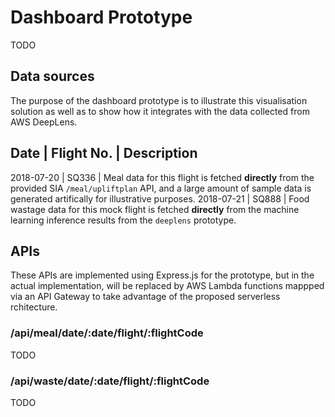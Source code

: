 # Dashboard Prototype
TODO

## Data sources
The purpose of the dashboard prototype is to illustrate this visualisation solution as well as to show how it integrates with the data collected from AWS DeepLens. 

Date | Flight No. | Description
----------------------------------
2018-07-20 | SQ336 | Meal data for this flight is fetched __directly__ from the provided SIA `/meal/upliftplan` API, and a large amount of sample data is generated artifically for illustrative purposes.
2018-07-21 | SQ888 | Food wastage data for this mock flight is fetched __directly__ from the machine learning inference results from the `deeplens` prototype.

## APIs
These APIs are implemented using Express.js for the prototype, but in the actual implementation, will be replaced by AWS Lambda functions mappped via an API Gateway to take advantage of the proposed serverless rchitecture.

### /api/meal/date/:date/flight/:flightCode
TODO

### /api/waste/date/:date/flight/:flightCode
TODO